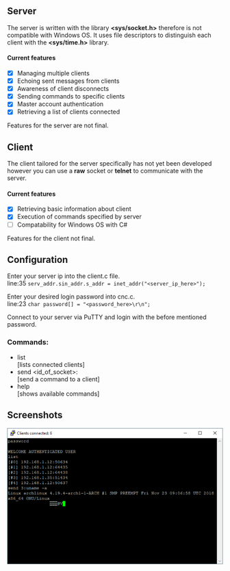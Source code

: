 ## Server
The server is written with the library **<sys/socket.h>** therefore is not compatible with Windows OS.
It uses file descriptors to distinguish each client with the **<sys/time.h>** library.

#### Current features
- [x] Managing multiple clients
- [x] Echoing sent messages from clients
- [x] Awareness of client disconnects
- [x] Sending commands to specific clients
- [x] Master account authentication
- [x] Retrieving a list of clients connected

Features for the server are not final.


## Client
The client tailored for the server specifically has not yet been developed however you can use a **raw** socket or **telnet** to communicate with the server.
#### Current features
- [x] Retrieving basic information about client
- [x] Execution of commands specified by server
- [ ] Compatability for Windows OS with C#

Features for the client not final.

## Configuration

Enter your server ip into the client.c file.  
line:35  `serv_addr.sin_addr.s_addr = inet_addr("<server_ip_here>");`

Enter your desired login password into cnc.c.  
line:23  `char password[] = "<password_here>\r\n";`

Connect to your server via PuTTY and login with the before mentioned password.

### Commands: 
 - list                          
[lists connected clients]
 - send <id_of_socket>:<command>  
 [send a command to a client]
 - help                          
 [shows available commands]

## Screenshots
![demo](/demo.PNG)
